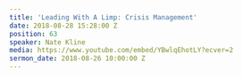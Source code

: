 ```yaml
---
title: 'Leading With A Limp: Crisis Management'
date: 2018-08-28 15:28:00 Z
position: 63
speaker: Nate Kline
media: https://www.youtube.com/embed/YBwlqEhotLY?ecver=2
sermon_date: 2018-08-26 10:00:00 Z
---
```


